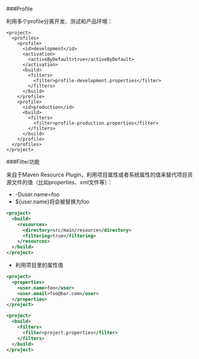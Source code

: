 ###Profile

利用多个profile分离开发、测试和产品环境：

```
<project>
  <profiles>
    <profile>
      <id>development</id>
      <activation>
        <activeByDefault>true</activeByDefault>
      </activation>
      <build>
        <filters>
          <filter>profile-development.properties</filter>
        </filters>
      </build>
    </profile>
    <profile>
      <id>production</id>
      <build>
        <filters>
          <filter>profile-production.properties</filter>
        </filters>
      </build>
    </profile>
  </profiles>
</project>
```

###Filter功能

来自于Maven Resource Plugin，利用项目属性或者系统属性的值来替代项目资源文件的值（比如properties、xml文件等）：

+ -Duser.name=foo
+ ${user.name}将会被替换为foo

```xml
<project>
  <build>
    <resources>
      <directory>src/main/resource</directory>
      <filtering>true</filtering>
    </resources>
  </build>
</project>
```

+ 利用项目里的属性值

```xml
<project>
  <properties>
    <user.name>foo</user>
    <user.email>foo@bar.com</user>
  </properties>
</project>
```

```xml
<project>
  <build>
    <filters>
      <filter>project.properties</filter>
    </filters>
  </build>
</project>
```
